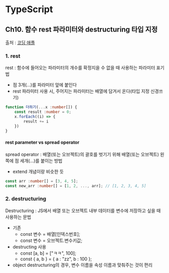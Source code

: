 # TypeScript
## Ch10. 함수 rest 파라미터와 destructuring 타입 지정
출처 : [코딩 애플](https://codingapple.com/course/typescript-crash-course/)

### 1. rest
rest : 함수에 들어오는 파라미터의 개수를 확정지을 수 없을 때 사용하는 파라미터 표기법
- 점 3개(...)를 파라미터 앞에 붙인다
- rest 파라미터 사용 시, 주어지는 파라미터는 배열에 담겨서 온다(타입 지정 신경쓰기)

```typescript
function 더하기(...x :number[]) {
    const result :number = 0;
    x.forEach((i) => {
        result += i
    })
}
```

#### rest parameter vs spread operator
spread operator : 배열(또는 오브젝트)의 괄호를 벗기기 위해 배열(또는 오브젝트) 왼쪽에 점 세개(...)를 붙이는 방법
- extend 개념이랑 비슷한 듯

```typescript
const arr :number[] = [3, 4, 5];
const new_arr :number[] = [1, 2, ..., arr]; // [1, 2, 3, 4, 5]
```

### 2. destructuring
Destructuring : JS에서 배열 또는 오브젝트 내부 데이터를 변수에 저장하고 싶을 때 사용하는 문법
- 기존 
    - const 변수 = 배열[인덱스번호];
    - const 변수 = 오브젝트.변수키값;
- destructing 사용
    - const [a, b] = ["ㅋㅋ", 100];
    - const { a, b } = { a : "zz", b : 100 };
- object destructuring의 경우, 변수 이름을 속성 이름과 맞춰주는 것이 편리